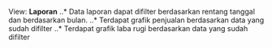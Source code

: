View: **Laporan**
..* Data laporan dapat difilter berdasarkan rentang tanggal dan berdasarkan bulan.
..* Terdapat grafik penjualan berdasarkan data yang sudah difilter
..* Terdapat grafik laba rugi berdasarkan data yang sudah difilter
